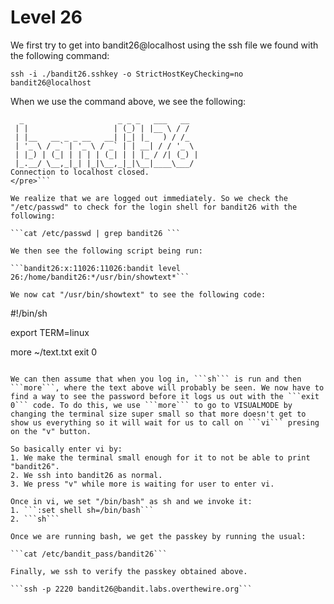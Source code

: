 # Level 26

We first try to get into bandit26@localhost using the ssh file we found with the following command:  

```ssh -i ./bandit26.sshkey -o StrictHostKeyChecking=no bandit26@localhost```  

When we use the command above, we see the following:  

```<pre>
  _                     _ _ _   ___   __
 | |                   | (_) | |__ \ / /
 | |__   __ _ _ __   __| |_| |_   ) / /_
 | '_ \ / _` | '_ \ / _` | | __| / / '_ \
 | |_) | (_| | | | | (_| | | |_ / /| (_) |
 |_.__/ \__,_|_| |_|\__,_|_|\__|____\___/
Connection to localhost closed.
</pre>```

We realize that we are logged out immediately. So we check the "/etc/passwd" to check for the login shell for bandit26 with the following:  

```cat /etc/passwd | grep bandit26 ```  

We then see the following script being run:  

```bandit26:x:11026:11026:bandit level 26:/home/bandit26:*/usr/bin/showtext*```  

We now cat "/usr/bin/showtext" to see the following code:  

```
#!/bin/sh

export TERM=linux

more ~/text.txt
exit 0
```

We can then assume that when you log in, ```sh``` is run and then ```more```, where the text above will probably be seen. We now have to find a way to see the password before it logs us out with the ```exit 0``` code. To do this, we use ```more``` to go to VISUALMODE by changing the terminal size super small so that more doesn't get to show us everything so it will wait for us to call on ```vi``` presing on the "v" button.

So basically enter vi by:  
1. We make the terminal small enough for it to not be able to print "bandit26".
2. We ssh into bandit26 as normal.
3. We press "v" while more is waiting for user to enter vi.

Once in vi, we set "/bin/bash" as sh and we invoke it:  
1. ```:set shell sh=/bin/bash```
2. ```sh```  

Once we are running bash, we get the passkey by running the usual:  

```cat /etc/bandit_pass/bandit26```

Finally, we ssh to verify the passkey obtained above.

```ssh -p 2220 bandit26@bandit.labs.overthewire.org```
